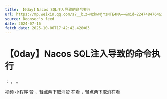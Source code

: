 ```yaml
---
title: 【0day】Nacos SQL注入导致的命令执行
url: https://mp.weixin.qq.com/s?__biz=MzkwMjYzNTE4MA==&mid=2247484764&idx=1&sn=dbc327b48438fb72255c59167f05e1e0
source: Doonsec's feed
date: 2024-07-16
fetch_date: 2025-10-06T17:42:42.428003
---
```


# 【0day】Nacos SQL注入导致的命令执行

：
，
。

视频
小程序
赞
，轻点两下取消赞
在看
，轻点两下取消在看